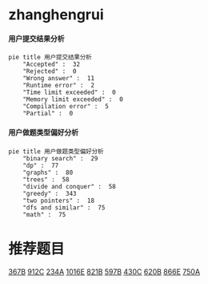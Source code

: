 # zhanghengrui

<!-- tabs:start -->



#### **用户提交结果分析**

```mermaid
pie title 用户提交结果分析
    "Accepted" :  32
    "Rejected" :  0
    "Wrong answer" :  11
    "Runtime error" :  2
    "Time limit exceeded" :  0
    "Memory limit exceeded" :  0
    "Compilation error" :  5
    "Partial" :  0
```

#### **用户做题类型偏好分析**

```mermaid
pie title 用户做题类型偏好分析
    "binary search" :  29
    "dp" :  77
    "graphs" :  80
    "trees" :  58
    "divide and conquer" :  58
    "greedy" :  343
    "two pointers" :  18
    "dfs and similar" :  75
    "math" :  75
```



<!-- tabs:end -->
# 推荐题目
[367B](https://codeforces.com/contest/367/problem/B)
[912C](https://codeforces.com/contest/912/problem/C)
[234A](https://codeforces.com/contest/234/problem/A)
[1016E](https://codeforces.com/contest/1016/problem/E)
[821B](https://codeforces.com/contest/821/problem/B)
[597B](https://codeforces.com/contest/597/problem/B)
[430C](https://codeforces.com/contest/430/problem/C)
[620B](https://codeforces.com/contest/620/problem/B)
[866E](https://codeforces.com/contest/866/problem/E)
[750A](https://codeforces.com/contest/750/problem/A)

